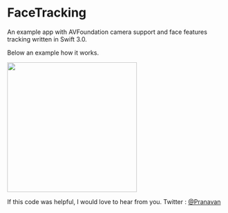 # FaceTracking
An example app with AVFoundation camera support and face features tracking written in Swift 3.0.

Below an example how it works.

<img src="https://github.com/DroidsOnRoids/FaceTracking/blob/master/app_example.PNG" width="300">


If this code was helpful, I would love to hear from you.
Twitter : [@Pranavan](http://twitter.com/ImPrana) <br/>
